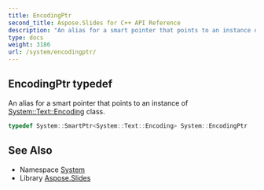 ```yaml
---
title: EncodingPtr
second_title: Aspose.Slides for C++ API Reference
description: "An alias for a smart pointer that points to an instance of System::Text::Encoding class."
type: docs
weight: 3186
url: /system/encodingptr/
---
```

## EncodingPtr typedef


An alias for a smart pointer that points to an instance of [System::Text::Encoding](../../system.text/encoding/) class.

```cpp
typedef System::SmartPtr<System::Text::Encoding> System::EncodingPtr
```

## See Also

* Namespace [System](../)
* Library [Aspose.Slides](../../)